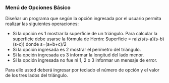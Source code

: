 ### Menú de Opciones Básico

Diseñar un programa que según la opción ingresada por el usuario permita realizar las siguientes operaciones:

- Si la opción es 1 mostrar la superficie de un triángulo. Para calcular la superficie debe usarse la fórmula de Herón:
Superficie = raiz(s(s-a)(s-b)(s-c)) donde s=(a+b+c)/2
- Si la opción ingresada es 2 mostrar el perímetro del triángulo.
- Si la opción ingresada es 3 informar la longitud del lado menor.
- Si la opción ingresada no fue ni 1, 2 o 3 informar un mensaje de error.

Para ello usted deberá ingresar por teclado el número de opción y el valor de los tres lados del triángulo.